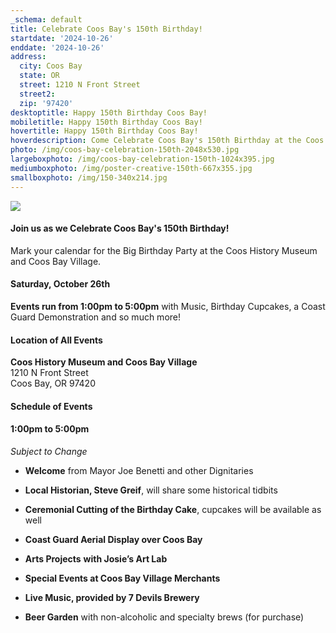 ```yaml
---
_schema: default
title: Celebrate Coos Bay's 150th Birthday!
startdate: '2024-10-26'
enddate: '2024-10-26'
address:
  city: Coos Bay
  state: OR
  street: 1210 N Front Street
  street2:
  zip: '97420'
desktoptitle: Happy 150th Birthday Coos Bay!
mobiletitle: Happy 150th Birthday Coos Bay!
hovertitle: Happy 150th Birthday Coos Bay!
hoverdescription: Come Celebrate Coos Bay's 150th Birthday at the Coos History Museum
photo: /img/coos-bay-celebration-150th-2048x530.jpg
largeboxphoto: /img/coos-bay-celebration-150th-1024x395.jpg
mediumboxphoto: /img/poster-creative-150th-667x355.jpg
smallboxphoto: /img/150-340x214.jpg
---
```

![](/img/city-coos-bay-150th-button-hm-page.jpg)

#### Join us as we Celebrate Coos Bay's 150th Birthday!

Mark your calendar for the Big Birthday Party at the Coos History Museum and Coos Bay Village.

#### **Saturday, October 26th**

**Events run from 1:00pm to 5:00pm** with Music, Birthday Cupcakes, a Coast Guard Demonstration and so much more!

#### Location of All Events

**Coos History Museum and Coos Bay Village**<br>1210 N Front Street<br>Coos Bay, OR 97420

#### **Schedule of Events**

#### **1:00pm to 5:00pm**

*Subject to Change*

* **Welcome** from Mayor Joe Benetti and other Dignitaries
* **Local Historian, Steve Greif**, will share some historical tidbits
* **Ceremonial Cutting of the Birthday Cake**, cupcakes will be available as well
* **Coast Guard Aerial Display over Coos Bay**
* **Arts Projects** **with Josie’s Art Lab**
* **Special Events at Coos Bay Village Merchants**
* **Live Music, provided by 7 Devils Brewery**
* **Beer Garden** with non-alcoholic and specialty brews (for purchase)

  <br>